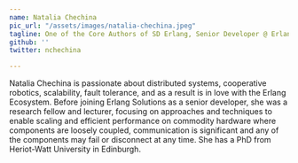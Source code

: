 ```yaml
---
name: Natalia Chechina
pic_url: "/assets/images/natalia-chechina.jpeg"
tagline: One of the Core Authors of SD Erlang, Senior Developer @ Erlang Solutions
github: ''
twitter: nchechina

---
```

Natalia Chechina is passionate about distributed systems, cooperative robotics, scalability, fault tolerance, and as a result is in love with the Erlang  Ecosystem. Before joining Erlang Solutions as a senior developer, she was a research fellow and lecturer, focusing on approaches and techniques to enable scaling and efficient performance on commodity hardware where components are loosely coupled, communication is significant and any of the components may fail or disconnect at any time. She has a PhD from Heriot-Watt University in Edinburgh.